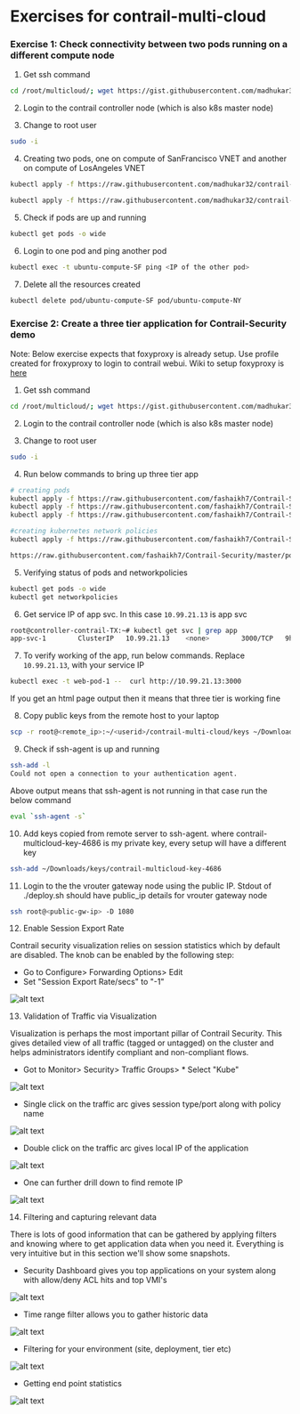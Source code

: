 # Exercises for contrail-multi-cloud

### Exercise 1: Check connectivity between two pods running on a different compute node

1. Get ssh command

```bash
cd /root/multicloud/; wget https://gist.githubusercontent.com/madhukar32/cffa63fd55ec693819dce397dd28f979/raw/4685b0c9150226482a301dd2c602c15f9d16167f/get_ssh_command.sh -O - | bash
```

2. Login to the contrail controller node (which is also k8s master node)

3. Change to root user

```bash
sudo -i
```

4. Creating two pods, one on compute of SanFrancisco VNET and another on compute of LosAngeles VNET

```bash
kubectl apply -f https://raw.githubusercontent.com/madhukar32/contrail-multi-cloud-workshop/master/exercise/ubuntu/pod-compute-contrail-SF.yaml

kubectl apply -f https://raw.githubusercontent.com/madhukar32/contrail-multi-cloud-workshop/master/exercise/ubuntu/pod-compute-contrail-NY.yaml
```

5. Check if pods are up and running

```bash
kubectl get pods -o wide
```

6. Login to one pod and ping another pod

```bash
kubectl exec -t ubuntu-compute-SF ping <IP of the other pod>
```

7. Delete all the resources created

```bash
kubectl delete pod/ubuntu-compute-SF pod/ubuntu-compute-NY
```
### Exercise 2: Create a three tier application for Contrail-Security demo

Note: Below exercise expects that foxyproxy is already setup. Use profile created for froxyproxy to login to contrail webui. Wiki to setup foxyproxy is [here](https://github.com/qarham/cfm-vagrant/blob/master/docs/FoxyProxy-Chrome-Setup.md)

1. Get ssh command

```bash
cd /root/multicloud/; wget https://gist.githubusercontent.com/madhukar32/cffa63fd55ec693819dce397dd28f979/raw/4685b0c9150226482a301dd2c602c15f9d16167f/get_ssh_command.sh -O - | bash
```

2. Login to the contrail controller node (which is also k8s master node)

3. Change to root user

```bash
sudo -i
```

4. Run below commands to bring up three tier app

```bash
# creating pods
kubectl apply -f https://raw.githubusercontent.com/fashaikh7/Contrail-Security/master/3tierApp/web-tier/web-tier-1.yaml
kubectl apply -f https://raw.githubusercontent.com/fashaikh7/Contrail-Security/master/3tierApp/app-tier/app-tier-1.yaml
kubectl apply -f https://raw.githubusercontent.com/fashaikh7/Contrail-Security/master/3tierApp/database-tier/database-tier-1.yaml

#creating kubernetes network policies
kubectl apply -f https://raw.githubusercontent.com/fashaikh7/Contrail-Security/master/policy-web-to-app.yml

https://raw.githubusercontent.com/fashaikh7/Contrail-Security/master/policy-app-to-db.yml
```

5. Verifying status of pods and networkpolicies

```bash
kubectl get pods -o wide
kubectl get networkpolicies
```

6. Get service IP of app svc. In this case `10.99.21.13` is app svc

```bash
root@controller-contrail-TX:~# kubectl get svc | grep app
app-svc-1        ClusterIP   10.99.21.13    <none>        3000/TCP   9h
```

7. To verify working of the app, run below commands. Replace `10.99.21.13`, with your service IP

```bash
kubectl exec -t web-pod-1 --  curl http://10.99.21.13:3000
```
If you get an html page output then it means that three tier is working fine


8. Copy public keys from the remote host to your laptop

```bash
scp -r root@<remote_ip>:~/<userid>/contrail-multi-cloud/keys ~/Downloads/
```

9. Check if ssh-agent is up and running

```bash
ssh-add -l
Could not open a connection to your authentication agent.
```
Above output means that ssh-agent is not running in that case run the below command

```bash
eval `ssh-agent -s`
```

10. Add keys copied from remote server to ssh-agent. where contrail-multicloud-key-4686 is my private key, every setup will have a different key

```bash
ssh-add ~/Downloads/keys/contrail-multicloud-key-4686
```

11. Login to the the vrouter gateway node using the public IP. Stdout of ./deploy.sh should have public_ip details for vrouter gateway node

```bash
ssh root@<public-gw-ip> -D 1080
```

12. Enable Session Export Rate

Contrail security visualization relies on session statistics which by default are disabled. The knob can be enabled by the following step:

* Go to Configure> Forwarding Options> Edit
* Set "Session Export Rate/secs" to "-1"

![alt text][export_rate]

13. Validation of Traffic via Visualization

Visualization is perhaps the most important pillar of Contrail Security. This gives detailed view of all traffic (tagged or untagged) on the cluster and helps administrators identify compliant and non-compliant flows.

* Got to Monitor> Security> Traffic Groups> * Select "Kube"

![alt text][visualization]

* Single click on the traffic arc gives session type/port along with policy name

![alt text][traffic_arc_single_click]

* Double click on the traffic arc gives local IP of the application

![alt text][traffic_arc_double_click]

* One can further drill down to find remote IP

![alt text][remote_ip]

[export_rate]: https://github.com/fashaikh7/Images/raw/master/SetSessionExportRate.png "Export Rate"
[visualization]: https://github.com/fashaikh7/Images/raw/master/Visualization-K8-1.png "Visualization"
[traffic_arc_single_click]: https://github.com/fashaikh7/Images/raw/master/Visualization-K8-2.png "Single Click on Traffic Arc"
[traffic_arc_double_click]: https://github.com/fashaikh7/Images/raw/master/Visualization-K8-3.png "Double click on traffic arc"
[remote_ip]: https://github.com/fashaikh7/Images/raw/master/Visualization-K8-4.png "Remote IP details"


14. Filtering and capturing relevant data

There is lots of good information that can be gathered by applying filters and knowing where to get application data when you need it. Everything is very intuitive but in this section we'll show some snapshots.

* Security Dashboard gives you top applications on your system along with allow/deny ACL hits and top VMI's

![alt text][vmis]

* Time range filter allows you to gather historic data

![alt text][time_range]

* Filtering for your environment (site, deployment, tier etc)

![alt text][filter]

* Getting end point statistics

![alt text][ep_stat]

[vmis]: https://github.com/fashaikh7/Images/raw/master/SecurityDashboard.png "more details"
[time_range]: https://github.com/fashaikh7/Images/raw/master/CapturingHistoricData.png "Time Range"
[filter]: https://github.com/fashaikh7/Images/raw/master/FilteringForGranularity.png "Filter"
[ep_stat]: https://github.com/fashaikh7/Images/raw/master/EndpointStatistics.png "Endpoint statistics"
